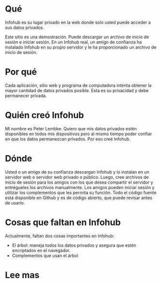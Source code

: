 # Qué

Infohub es su lugar privado en la web donde solo usted puede acceder a sus datos privados.

Este sitio es una demostración. Puede descargar un archivo de inicio de sesión e iniciar sesión. En un Infohub real, un amigo de confianza ha instalado Infohub en su propio servidor y le ha proporcionado un archivo de inicio de sesión.

# Por qué

Cada aplicación, sitio web y programa de computadora intenta obtener la mayor cantidad de datos privados posible. Esta es su privacidad y debe permanecer privada.

# Quién creó Infohub

Mi nombre es Peter Lembke. Quiero que mis datos privados estén disponibles en todos mis dispositivos pero al mismo tiempo poder confiar en que los datos permanezcan privados. Por eso creé Infohub.

# Dónde

Usted o un amigo de su confianza descargan Infohub y lo instalan en un servidor web o servidor web privado o público. Luego, cree archivos de inicio de sesión para los amigos con los que desea compartir el servidor y entrégueles los archivos manualmente. Los amigos pueden iniciar sesión y utilizar los complementos que les permita su función. Todo el código fuente está disponible en Github y es de código abierto, que puede revisar antes de usarlo.

# Cosas que faltan en Infohub

Actualmente, faltan dos cosas importantes en Infohub:

* El árbol: maneja todos los datos privados y asegura que estén encriptados en el navegador.
* Complementos que usan el árbol

# Lee mas
